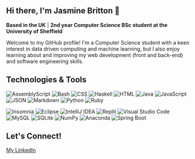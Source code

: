 ## Hi there, I'm Jasmine Britton 👋

**Based in the UK** | **2nd year Computer Science BSc student at the University of Sheffield**

Welcome to my GitHub profile! I'm a Computer Science student with a keen interest in data driven computing and machine learning, but I also enjoy learning about and improving my web development (front and back-end) and software engineering skills.

## **Technologies & Tools**
![AssemblyScript](https://img.shields.io/badge/AssemblyScript-007AAC?logo=assemblyscript&logoColor=fff)
![Bash](https://img.shields.io/badge/Bash-4EAA25?logo=gnubash&logoColor=fff)
![CSS](https://img.shields.io/badge/CSS-639?logo=css&logoColor=fff)
![Haskell](https://img.shields.io/badge/Haskell-5e5086?logo=haskell&logoColor=white)
![HTML](https://img.shields.io/badge/HTML-%23E34F26.svg?logo=html5&logoColor=white)
![Java](https://img.shields.io/badge/Java-%23ED8B00.svg?logo=openjdk&logoColor=white)
![JavaScript](https://img.shields.io/badge/JavaScript-F7DF1E?logo=javascript&logoColor=000)
![JSON](https://img.shields.io/badge/JSON-000?logo=json&logoColor=fff)
![Markdown](https://img.shields.io/badge/Markdown-%23000000.svg?logo=markdown&logoColor=white)
![Python](https://img.shields.io/badge/Python-3776AB?logo=python&logoColor=fff)
![Ruby](https://img.shields.io/badge/Ruby-%23CC342D.svg?&logo=ruby&logoColor=white)

![Insomnia](https://img.shields.io/badge/Insomnia-4000BF?logo=insomnia&logoColor=white)
![Eclipse](https://img.shields.io/badge/Eclipse-FE7A16.svg?logo=Eclipse&logoColor=white)
![IntelliJ IDEA](https://img.shields.io/badge/IntelliJIDEA-000000.svg?logo=intellij-idea&logoColor=white)
![Replit](https://img.shields.io/badge/Replit-F26207?logo=replit&logoColor=fff)
![Visual Studio Code](https://custom-icon-badges.demolab.com/badge/Visual%20Studio%20Code-0078d7.svg?logo=vsc&logoColor=white)
![MySQL](https://img.shields.io/badge/MySQL-4479A1?logo=mysql&logoColor=fff)
![SQLite](https://img.shields.io/badge/SQLite-%2307405e.svg?logo=sqlite&logoColor=white)
![NumPy](https://img.shields.io/badge/NumPy-4DABCF?logo=numpy&logoColor=fff)
![Anaconda](https://img.shields.io/badge/Anaconda-44A833?logo=anaconda&logoColor=fff)
![Spring Boot](https://img.shields.io/badge/Spring%20Boot-6DB33F?logo=springboot&logoColor=fff)

<!-- ## **Featured Projects** -->
<!-- To be added -->

## **Let's Connect!**
[My LinkedIn](https://www.linkedin.com/in/jasmine-britton-tch365)

